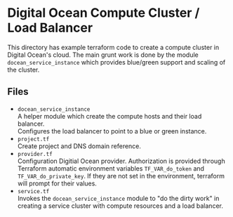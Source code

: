 # Digital Ocean Compute Cluster / Load Balancer

This directory has example terraform code to create a compute cluster
in Digital Ocean's cloud.  The main grunt work is done by the module
`docean_service_instance` which provides blue/green support and scaling
of the cluster.

## Files
* `docean_service_instance`   
  A helper module which create the compute hosts and their load balancer.  
  Configures the load balancer to point to a blue or green instance.
* `project.tf`   
  Create project and DNS domain reference. 
* `provider.tf`   
  Configuration Digitial Ocean provider.  Authorization is provided through
  Terraform automatic environment variables `TF_VAR_do_token` and
  `TF_VAR_do_private_key`.  If they are not set in the environment,
  terraform will prompt for their values.
* `service.tf`    
  Invokes the  `docean_service_instance` module to "do the dirty work" in
  creating a service cluster with compute resources and a load balancer. 
